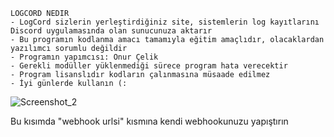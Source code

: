     LOGCORD NEDIR
    - LogCord sizlerin yerleştirdiğiniz site, sistemlerin log kayıtlarını Discord uygulamasında olan sunucunuza aktarır
    - Bu programın kodlanma amacı tamamıyla eğitim amaçlıdır, olacaklardan yazılımcı sorumlu değildir
    - Programın yapımcısı: Onur Çelik
    - Gerekli modüller yüklenmediği sürece program hata verecektir
    - Program lisanslıdır kodların çalınmasına müsaade edilmez
    - İyi günlerde kullanın (:

![Screenshot_2](https://github.com/user-attachments/assets/6d0befb9-4dbf-442e-be71-e65aa469a54e)

Bu kısımda "webhook urlsi" kısmına kendi webhookunuzu yapıştırın
